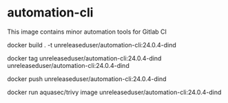 # automation-cli

This image contains minor automation tools for Gitlab CI

docker build . -t unreleaseduser/automation-cli:24.0.4-dind 

docker tag unreleaseduser/automation-cli:24.0.4-dind unreleaseduser/automation-cli:24.0.4-dind

docker push unreleaseduser/automation-cli:24.0.4-dind

docker run aquasec/trivy image unreleaseduser/automation-cli:24.0.4-dind